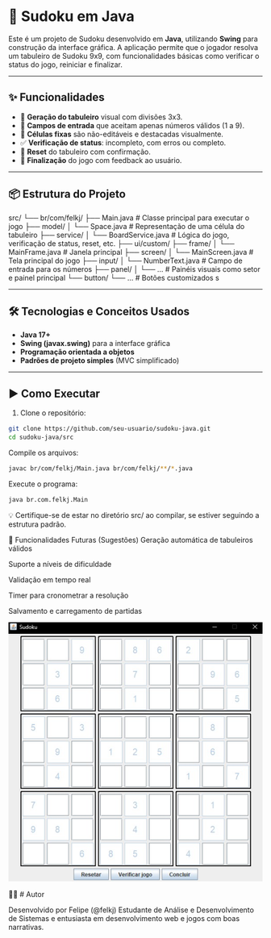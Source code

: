 # 🧩 Sudoku em Java

Este é um projeto de Sudoku desenvolvido em **Java**, utilizando **Swing** para construção da interface gráfica. A aplicação permite que o jogador resolva um tabuleiro de Sudoku 9x9, com funcionalidades básicas como verificar o status do jogo, reiniciar e finalizar.

---

## ✨ Funcionalidades

- 🧠 **Geração do tabuleiro** visual com divisões 3x3.  
- 🔢 **Campos de entrada** que aceitam apenas números válidos (1 a 9).  
- 🔐 **Células fixas** são não-editáveis e destacadas visualmente.  
- ✅ **Verificação de status**: incompleto, com erros ou completo.  
- 🔁 **Reset** do tabuleiro com confirmação.  
- 🏁 **Finalização** do jogo com feedback ao usuário.  

---

## 📦 Estrutura do Projeto

src/
└── br/com/felkj/
    ├── Main.java                    # Classe principal para executar o jogo
    ├── model/
    │   └── Space.java              # Representação de uma célula do tabuleiro
    ├── service/
    │   └── BoardService.java       # Lógica do jogo, verificação de status, reset, etc.
    ├── ui/custom/
        ├── frame/
        │   └── MainFrame.java      # Janela principal
        ├── screen/
        │   └── MainScreen.java     # Tela principal do jogo
        ├── input/
        │   └── NumberText.java     # Campo de entrada para os números
        ├── panel/
        │   └── …                   # Painéis visuais como setor e painel principal
        └── button/
            └── …                  # Botões customizados
s

---

## 🛠️ Tecnologias e Conceitos Usados

- **Java 17+**  
- **Swing (javax.swing)** para a interface gráfica  
- **Programação orientada a objetos**  
- **Padrões de projeto simples** (MVC simplificado)  

---

## ▶️ Como Executar

1. Clone o repositório:

```bash
git clone https://github.com/seu-usuario/sudoku-java.git
cd sudoku-java/src
```
Compile os arquivos:
```bash
javac br/com/felkj/Main.java br/com/felkj/**/*.java
```
Execute o programa:
```bash
java br.com.felkj.Main
```
💡 Certifique-se de estar no diretório src/ ao compilar, se estiver seguindo a estrutura padrão.

🧪 Funcionalidades Futuras (Sugestões)
Geração automática de tabuleiros válidos

Suporte a níveis de dificuldade

Validação em tempo real

Timer para cronometrar a resolução

Salvamento e carregamento de partidas

![Sudoku](/sudoku.png)

👨‍💻 # Autor

Desenvolvido por Felipe (@felkj)
Estudante de Análise e Desenvolvimento de Sistemas e entusiasta em desenvolvimento web e jogos com boas narrativas.
